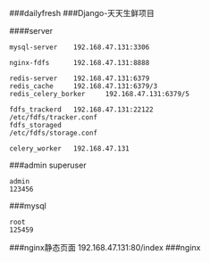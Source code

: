 ###dailyfresh
###Django-天天生鲜项目

####server
    
    mysql-server    192.168.47.131:3306
    
    nginx-fdfs      192.168.47.131:8888
    
    redis-server    192.168.47.131:6379
    redis_cache     192.168.47.131:6379/3
    redis_celery_borker     192.168.47.131:6379/5
    
    fdfs_trackerd   192.168.47.131:22122
    /etc/fdfs/tracker.conf
    fdfs_storaged
    /etc/fdfs/storage.conf
    
    celery_worker   192.168.47.131

###admin superuser
    
    admin   
    123456

###mysql
    
    root
    125459

###nginx静态页面
192.168.47.131:80/index
###nginx

